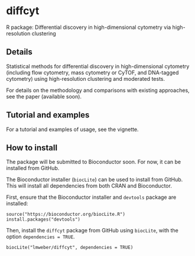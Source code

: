 # diffcyt

R package: Differential discovery in high-dimensional cytometry via high-resolution clustering


## Details

Statistical methods for differential discovery in high-dimensional cytometry (including flow cytometry, mass cytometry or CyTOF, and DNA-tagged cytometry) using high-resolution clustering and moderated tests.

For details on the methodology and comparisons with existing approaches, see the paper (available soon).


## Tutorial and examples

For a tutorial and examples of usage, see the vignette.


## How to install

The package will be submitted to Bioconductor soon. For now, it can be installed from GitHub.

The Bioconductor installer (`biocLite`) can be used to install from GitHub. This will install all dependencies from both CRAN and Bioconductor.

First, ensure that the Bioconductor installer and `devtools` package are installed:

```{r}
source("https://bioconductor.org/biocLite.R")
install.packages("devtools")
```

Then, install the `diffcyt` package from GitHub using `biocLite`, with the option `dependencies = TRUE`.

```{r}
biocLite("lmweber/diffcyt", dependencies = TRUE)
```


